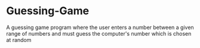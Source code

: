 # Guessing-Game
A guessing game program where the user enters a number between a given range of numbers and must guess the computer's number which is chosen at random

